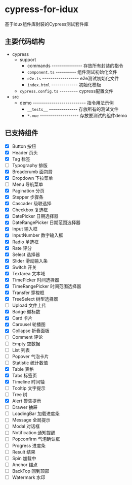 # cypress-for-idux

基于idux组件库封装的Cypress测试套件库

## 主要代码结构

- cypress
  - support
    - commands --------------- 存放所有封装的指令
    - `component.ts` ---------- 组件测试初始化文件
    - `e2e.ts` ------------------ e2e测试初始化文件
    - `index.html` ------------- 初始化模板
  - `cypress.config.ts` --------- cypress配置文件
- src
  - demo -------------------------- 指令用法示例
    - `__tests__` -------------- 存放所有的测试文件
    - `*.vue` ------------------- 存放要测试的组件demo

## 已支持组件

- [x] Button 按钮
- [x] Header 页头
- [x] Tag 标签
- [ ] Typography 排版
- [x] Breadcrumb 面包屑
- [x] Dropdown 下拉菜单
- [ ] Menu 导航菜单
- [x] Pagination 分页
- [x] Stepper 步骤条
- [x] Cascader 级联选择
- [x] Checkbox 复选框
- [x] DatePicker 日期选择器
- [x] DateRangePicker 日期范围选择器
- [x] Input 输入框
- [x] InputNumber 数字输入框
- [x] Radio 单选框
- [x] Rate 评分
- [x] Select 选择器
- [x] Slider 滑动输入条
- [x] Switch 开关
- [x] Textarea 文本域
- [x] TimePicker 时间选择器
- [x] TimeRangePicker 时间范围选择器
- [x] Transfer 穿梭框
- [x] TreeSelect 树型选择器
- [ ] Upload 文件上传
- [x] Badge 徽标数
- [x] Card 卡片
- [x] Carousel 轮播图
- [x] Collapse 折叠面板
- [ ] Comment 评论
- [ ] Empty 空数据
- [ ] List 列表
- [ ] Popover 气泡卡片
- [ ] Statistic 统计数值
- [x] Table 表格
- [x] Tabs 标签页
- [x] Timeline 时间轴
- [ ] Tooltip 文字提示
- [ ] Tree 树
- [x] Alert 警告提示
- [ ] Drawer 抽屉
- [ ] LoadingBar 加载进度条
- [ ] Message 全局提示
- [ ] Modal 对话框
- [ ] Notification 通知提醒
- [ ] Popconfirm 气泡确认框
- [ ] Progress 进度条
- [ ] Result 结果
- [ ] Spin 加载中
- [ ] Anchor 锚点
- [ ] BackTop 回到顶部
- [ ] Watermark 水印
